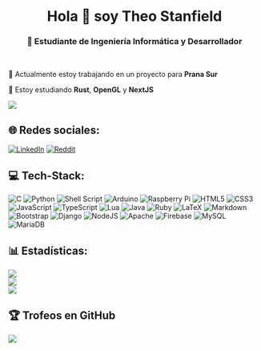 <h1 align="center">Hola 👋 soy Theo Stanfield</h1>
<h3 align="center">💫 Estudiante de Ingeniería Informática y Desarrollador</h3><br>

🔭 Actualmente estoy trabajando en un proyecto para **Prana Sur**

🌱 Estoy estudiando **Rust**, **OpenGL** y **NextJS**

[![](https://visitcount.itsvg.in/api?id=stonefeld&label=Visitas%20al%20perfil&color=1&icon=0&pretty=true)](https://visitcount.itsvg.in)

## 🌐 Redes sociales:
[![LinkedIn](https://img.shields.io/badge/LinkedIn-%230077B5.svg?logo=linkedin&logoColor=white)](https://linkedin.com/in/theo-stanfield) [![Reddit](https://img.shields.io/badge/Reddit-%23FF4500.svg?logo=Reddit&logoColor=white)](https://reddit.com/user/pruepeura) 

## 💻 Tech-Stack:

![C](https://img.shields.io/badge/c-%2300599C.svg?style=flat&logo=c&logoColor=white)
![Python](https://img.shields.io/badge/python-3670A0?style=flat&logo=python&logoColor=ffdd54)
![Shell Script](https://img.shields.io/badge/shell_script-%23121011.svg?style=flat&logo=gnu-bash&logoColor=white)
![Arduino](https://img.shields.io/badge/-Arduino-00979D?style=flat&logo=Arduino&logoColor=white)
![Raspberry Pi](https://img.shields.io/badge/-RaspberryPi-C51A4A?style=flat&logo=Raspberry-Pi)
![HTML5](https://img.shields.io/badge/html5-%23E34F26.svg?style=flat&logo=html5&logoColor=white)
![CSS3](https://img.shields.io/badge/css3-%231572B6.svg?style=flat&logo=css3&logoColor=white)
![JavaScript](https://img.shields.io/badge/javascript-%23323330.svg?style=flat&logo=javascript&logoColor=%23F7DF1E)
![TypeScript](https://img.shields.io/badge/typescript-%23007ACC.svg?style=flat&logo=typescript&logoColor=white)
![Lua](https://img.shields.io/badge/lua-%232C2D72.svg?style=flat&logo=lua&logoColor=white)
![Java](https://img.shields.io/badge/java-%23ED8B00.svg?style=flat&logo=java&logoColor=white)
![Ruby](https://img.shields.io/badge/ruby-%23CC342D.svg?style=flat&logo=ruby&logoColor=white)
![LaTeX](https://img.shields.io/badge/latex-%23008080.svg?style=flat&logo=latex&logoColor=white)
![Markdown](https://img.shields.io/badge/markdown-%23000000.svg?style=flat&logo=markdown&logoColor=white)
![Bootstrap](https://img.shields.io/badge/bootstrap-%23563D7C.svg?style=flat&logo=bootstrap&logoColor=white)
![Django](https://img.shields.io/badge/django-%23092E20.svg?style=flat&logo=django&logoColor=white)
![NodeJS](https://img.shields.io/badge/node.js-6DA55F?style=flat&logo=node.js&logoColor=white)
![Apache](https://img.shields.io/badge/apache-%23D42029.svg?style=flat&logo=apache&logoColor=white)
![Firebase](https://img.shields.io/badge/firebase-%23039BE5.svg?style=flat&logo=firebase)
![MySQL](https://img.shields.io/badge/mysql-%2300f.svg?style=flat&logo=mysql&logoColor=white)
![MariaDB](https://img.shields.io/badge/MariaDB-003545?style=flat&logo=mariadb&logoColor=white)

## 📊 Estadísticas:
![](https://github-readme-stats.vercel.app/api?username=stonefeld&theme=nord&hide_border=true&include_all_commits=false&count_private=false)<br/>
![](https://github-readme-streak-stats.herokuapp.com/?user=stonefeld&theme=nord&hide_border=true)<br/>
![](https://github-readme-stats.vercel.app/api/top-langs/?username=stonefeld&theme=nord&hide_border=true&include_all_commits=false&count_private=false&layout=compact)

## 🏆 Trofeos en GitHub
![](https://github-profile-trophy.vercel.app/?username=stonefeld&theme=nord&no-frame=true&no-bg=false&margin-w=4)
